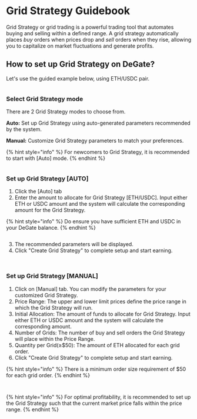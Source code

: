 # Grid Strategy Guidebook

Grid Strategy or grid trading is a powerful trading tool that automates buying and selling within a defined range. A grid strategy automatically places _buy_ orders when prices drop and _sell_ orders when they rise, allowing you to capitalize on market fluctuations and generate profits. &#x20;

## How to set up Grid Strategy on DeGate?&#x20;

Let's use the guided example below, using ETH/USDC pair.

<figure><img src="../.gitbook/assets/Screenshot 2024-02-02 at 4.06.19 PM.png" alt=""><figcaption></figcaption></figure>

### **Select Grid Strategy mode**

There are 2 Grid Strategy modes to choose from.

**Auto:** Set up Grid Strategy using auto-generated parameters recommended by the system.

**Manual:** Customize Grid Strategy parameters to match your preferences.

{% hint style="info" %}
For newcomers to Grid Strategy, it is recommended to start with \[Auto] mode.
{% endhint %}

<figure><img src="../.gitbook/assets/Screenshot 2024-02-02 at 4.29.57 PM.png" alt=""><figcaption></figcaption></figure>

### **Set up Grid Strategy \[AUTO]**

1. Click the \[Auto] tab
2. Enter the amount to allocate for Grid Strategy \[ETH/USDC].  Input either ETH or USDC amount and the system will calculate the corresponding amount for the Grid Strategy.&#x20;

{% hint style="info" %}
Do ensure you have sufficient ETH and USDC in your DeGate balance.&#x20;
{% endhint %}

<figure><img src="../.gitbook/assets/Screenshot 2024-02-02 at 4.40.02 PM (2).png" alt=""><figcaption></figcaption></figure>

3. The recommended parameters will be displayed.&#x20;
4. Click "Create Grid Strategy" to complete setup and start earning.&#x20;

<figure><img src="../.gitbook/assets/Screenshot 2024-02-02 at 4.40.32 PM (3).png" alt=""><figcaption></figcaption></figure>

<figure><img src="../.gitbook/assets/Screenshot 2024-02-02 at 6.17.49 PM.png" alt=""><figcaption></figcaption></figure>

### **Set up Grid Strategy \[MANUAL]**

1. Click on \[Manual] tab. You can modify the parameters for your customized Grid Strategy.
2. Price Range: The upper and lower limit prices define the price range in which the Grid Strategy will run.&#x20;
3. Initial Allocation: The amount of funds to allocate for Grid Strategy. Input either ETH or USDC amount and the system will calculate the corresponding amount.
4. Number of Grids: The number of buy and sell orders the Grid Strategy will place within the Price Range.
5. Quantity per Grid(≥$50): The amount of ETH allocated for each grid order.
6. Click "Create Grid Strategy" to complete setup and start earning.&#x20;

{% hint style="info" %}
There is a minimum order size requirement of $50 for each grid order.
{% endhint %}

<figure><img src="../.gitbook/assets/Screenshot 2024-02-02 at 10.44.41 PM (1).png" alt=""><figcaption></figcaption></figure>

<figure><img src="../.gitbook/assets/Screenshot 2024-02-02 at 11.27.24 PM (1).png" alt=""><figcaption></figcaption></figure>

{% hint style="info" %}
For optimal profitability, it is recommended to set up the Grid Strategy such that the current market price falls within the price range.
{% endhint %}
